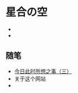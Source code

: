 # 星合の空

- 
- 

<!-- .slide -->

## 随笔

- [今日此时所想之事（三）](https://wu-kan.cn/2023/12/31/%E4%BB%8A%E6%97%A5%E6%AD%A4%E6%97%B6%E6%89%80%E6%83%B3%E4%B9%8B%E4%BA%8B-%E4%B8%89/)
- 关于这个网站
- 
